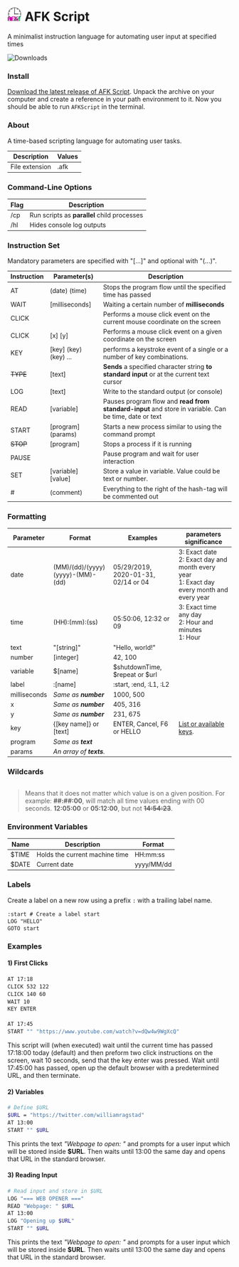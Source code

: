 # <img src="AFK-Script-Interpreter\icon.png" style="width:32px;" />  AFK Script
 A minimalist instruction language for automating user input at specified times

![Downloads](https://img.shields.io/github/downloads/WilliamRagstad/AFK-Script/total)

### Install

[Download the latest release of AFK Script](https://github.com/WilliamRagstad/AFK-Script/releases/download/v1.0.0/AFKScript.zip).
Unpack the archive on your computer and create a reference in your path environment to it. Now you should be able to run `AFKScript` in the terminal.

### About

A time-based scripting language for automating user tasks.

| Description    | Values |
| -------------- | ------ |
| File extension | .afk   |

### Command-Line Options

| Flag | Description                                 |
| ---- | ------------------------------------------- |
| /cp  | Run scripts as **parallel** child processes |
| /hl  | Hides console log outputs                   |



### Instruction Set

Mandatory parameters are specified with "[...]" and optional with "(...)".

| Instruction | Parameter(s)          | Description                                                  |
| ----------- | --------------------- | ------------------------------------------------------------ |
| AT          | (date) (time)         | Stops the program flow until the specified time has passed   |
| WAIT        | [milliseconds]        | Waiting a certain number of **milliseconds**                 |
| CLICK       |                       | Performs a mouse click event on the current mouse coordinate on the screen |
| CLICK       | [x] [y]               | Performs a mouse click event on a given coordinate on the screen |
| KEY         | [key] (key) (key) ... | performs a keystroke event of a single or a number of key combinations. |
| ~~TYPE~~    | [text]                | **Sends** a specified character string **to standard input** or at the current text cursor |
| LOG         | [text]                | Write to the standard output (or console)                    |
| READ        | [variable]            | Pauses program flow and **read from standard-input** and store in variable. Can be time, date or text |
| START       | [program] (params)    | Starts a new process similar to using the command prompt     |
| ~~STOP~~    | [program]             | Stops a process if it is running                             |
| PAUSE       |                       | Pause program and wait for user interaction                  |
| SET         | [variable] [value]    | Store a value in variable. Value could be text or number.    |
| #           | (comment)             | Everything to the right of the hash-tag will be commented out |

### Formatting

| Parameter    | Format                                 | Examples                            | parameters significance                                      |
| ------------ | -------------------------------------- | ----------------------------------- | ------------------------------------------------------------ |
| date         | (MM)/(dd)/(yyyy)<br />(yyyy)-(MM)-(dd) | 05/29/2019, 2020-01-31, 02/14 or 04 | 3: Exact date<br />2: Exact day and month every year<br />1: Exact day every month and every year |
| time         | (HH):(mm):(ss)                         | 05:50:06, 12:32 or 09               | 3: Exact time any day<br />2: Hour and minutes<br />1: Hour  |
| text         | "[string]"                             | "Hello, world!"                     |                                                              |
| number       | [integer]                              | 42, 100                             |                                                              |
| variable     | $[name]                                | $shutdownTime, $repeat or $url      |                                                              |
| label        | :[name]                                | :start, :end, :L1, :L2              |                                                              |
| milliseconds | *Same as **number***                   | 1000, 500                           |                                                              |
| x            | *Same as **number***                   | 405, 316                            |                                                              |
| y            | *Same as **number***                   | 231, 675                            |                                                              |
| key          | {[key name]} or [text]                 | ENTER, Cancel, F6 or HELLO          | [List or available keys](https://docs.microsoft.com/en-us/dotnet/api/system.windows.forms.sendkeys?view=netframework-4.8). |
| program      | *Same as **text***                     |                                     |                                                              |
| params       | *An array of **texts**.*               |                                     |                                                              |

### Wildcards

> ## #
>
> Means that it does not matter which value is on a given position.
> For example: **##:##:00**, will match all time values ending with 00 seconds.
> **12:05:00** or **05:12:00**, but not ~~**14:54:23**~~.

### Environment Variables

| Name  | Description                    | Format     |
| ----- | ------------------------------ | ---------- |
| $TIME | Holds the current machine time | HH:mm:ss   |
| $DATE | Current date                   | yyyy/MM/dd |

### Labels

Create a label on a new row using a prefix `:` with a trailing label name.

```assembly
:start # Create a label start
LOG "HELLO"
GOTO start
```



### Examples

#### 1) First Clicks

```bash
AT 17:18
CLICK 532 122
CLICK 140 60
WAIT 10
KEY ENTER

AT 17:45
START "" "https://www.youtube.com/watch?v=dQw4w9WgXcQ"
```

This script will (when executed) wait until the current time has passed 17:18:00 today (default)
and then preform two click instructions on the screen, wait 10 seconds, send
that the key enter was pressed. Wait until 17:45:00 has passed, open up the default browser with a predetermined URL, and then terminate.

#### 2) Variables

```bash
# Define $URL
$URL = "https://twitter.com/williamragstad"
AT 13:00
START "" $URL
```

This prints the text *"Webpage to open: "* and prompts for a user input which will be stored inside **$URL**. Then waits until 13:00 the same day and opens that URL in the standard browser.

#### 3) Reading Input

```bash
# Read input and store in $URL
LOG "=== WEB OPENER ==="
READ "Webpage: " $URL
AT 13:00
LOG "Opening up $URL"
START "" $URL
```

This prints the text *"Webpage to open: "* and prompts for a user input which will be stored inside **$URL**. Then waits until 13:00 the same day and opens that URL in the standard browser.

